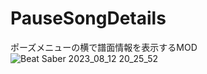 # PauseSongDetails
ポーズメニューの横で譜面情報を表示するMOD
![Beat Saber 2023_08_12 20_25_52](https://github.com/scifiHerb/PauseSongDetails/assets/109839172/7c9df9b3-c475-4421-8f96-89463ded8714)
